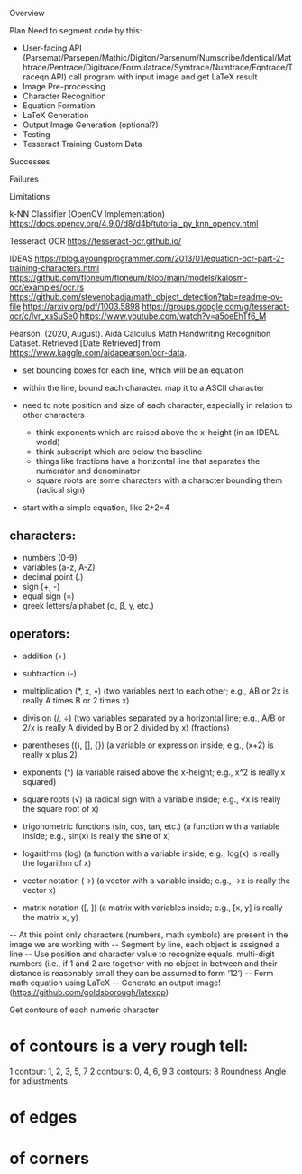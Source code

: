 Overview

Plan
Need to segment code by this:
- User-facing API (Parsemat/Parsepen/Mathic/Digiton/Parsenum/Numscribe/Identical/Mathtrace/Pentrace/Digitrace/Formulatrace/Symtrace/Numtrace/Eqntrace/Traceqn API)
	call program with input image and get LaTeX result
- Image Pre-processing
- Character Recognition
- Equation Formation
- LaTeX Generation
- Output Image Generation (optional?)
- Testing
- Tesseract Training Custom Data


Successes

Failures

Limitations

k-NN Classifier (OpenCV Implementation)
https://docs.opencv.org/4.9.0/d8/d4b/tutorial_py_knn_opencv.html

Tesseract OCR
https://tesseract-ocr.github.io/


IDEAS
https://blog.ayoungprogrammer.com/2013/01/equation-ocr-part-2-training-characters.html
https://github.com/floneum/floneum/blob/main/models/kalosm-ocr/examples/ocr.rs
https://github.com/stevenobadja/math_object_detection?tab=readme-ov-file
https://arxiv.org/pdf/1003.5898
https://groups.google.com/g/tesseract-ocr/c/lvr_xaSuSe0
https://www.youtube.com/watch?v=a5oeEhTf6_M

Pearson. (2020, August). Aida Calculus Math Handwriting Recognition Dataset. Retrieved [Date Retrieved] from https://www.kaggle.com/aidapearson/ocr-data.

- set bounding boxes for each line, which will be an equation
- within the line, bound each character. map it to a ASCII character
- need to note position and size of each character, especially in relation to other characters
	- think exponents which are raised above the x-height (in an IDEAL world)
	- think subscript which are below the baseline
	- things like fractions have a horizontal line that separates the numerator and denominator
	- square roots are some characters with a character bounding them (radical sign)

- start with a simple equation, like 2+2=4

## characters:
- numbers (0-9)
- variables (a-z, A-Z)
- decimal point (.)
- sign (+, -)
- equal sign (=)
- greek letters/alphabet (α, β, γ, etc.)

## operators:
- addition (+)
- subtraction (-)
- multiplication (*, x, •) (two variables next to each other; e.g., AB or 2x is really A times B or 2 times x)
- division (/, ÷) (two variables separated by a horizontal line; e.g., A/B or 2/x is really A divided by B or 2 divided by x) (fractions)

- parentheses ((), [], {}) (a variable or expression inside; e.g., (x+2) is really x plus 2)

- exponents (^) (a variable raised above the x-height; e.g., x^2 is really x squared)
- square roots (√) (a radical sign with a variable inside; e.g., √x is really the square root of x)

- trigonometric functions (sin, cos, tan, etc.) (a function with a variable inside; e.g., sin(x) is really the sine of x)
- logarithms (log) (a function with a variable inside; e.g., log(x) is really the logarithm of x)

- vector notation (→) (a vector with a variable inside; e.g., →x is really the vector x)
- matrix notation ([, ]) (a matrix with variables inside; e.g., [x, y] is really the matrix x, y)


-- At this point only characters (numbers, math symbols) are present in the image we are working with
-- Segment by line, each object is assigned a line
-- Use position and character value to recognize equals, multi-digit numbers (i.e., if 1 and 2 are together with no object in between and their distance is reasonably small they can be assumed to form ‘12’)
-- Form math equation using LaTeX
-- Generate an output image! (https://github.com/goldsborough/latexpp)

Get contours of each numeric character
# of contours is a very rough tell:
1 contour: 1, 2, 3, 5, 7
2 contours: 0, 4, 6, 9
3 contours: 8
Roundness
Angle for adjustments
# of edges
# of corners

